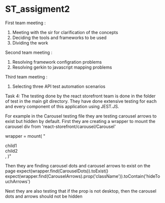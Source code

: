 # ST_assigment2

First team meeting :

1. Meeting with the sir for clarification of the concepts
2. Deciding the tools and frameworks to be used
3. Dividing the work

Second team meeting :

1. Resolving framework configration problems
2. Resolving gerkin to javascript mapping problems

Third team meeting :

1. Selecting three API test automation scenarios

Task 4:
The testing done by the react storefront team is done in the folder of test in the main git directory. They have done extensive testing for each and every component of this application using JEST.JS.

For example in the Carousel testing file they are testing carousel arrows to exist but hidden by default. First they are creating a wrapper to mount the carousel div from 'react-storefront/carousel/Carousel'

wrapper = mount(
"<Carousel>

<div>child1</div>
<div>child2</div>
</Carousel>,
)"

Then they are finding carousel dots and carousel arrows to exist on the page
expect(wrapper.find(CarouselDots)).toExist()
expect(wrapper.find(CarouselArrows).prop('className')).toContain('hideTouchArrows')

Next they are also testing that if the prop is not desktop, then the carousel dots and arrows should not be hidden


